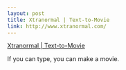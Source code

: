 ```yaml
--- 
layout: post
title: Xtranormal | Text-to-Movie
link: http://www.xtranormal.com/
---
```

<a href="http://www.xtranormal.com/">Xtranormal |
Text-to-Movie</a><br>

<p>If you can type, you can make a movie.</p>
